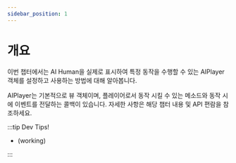 ```yaml
---
sidebar_position: 1
---
```


# 개요

이번 챕터에서는 AI Human을 실제로 표시하여 특정 동작을 수행할 수 있는 AIPlayer 객체를 설정하고 사용하는 방법에 대해 알아봅니다.

AIPlayer는 기본적으로 뷰 객체이며, 플레이어로서 동작 시킬 수 있는 메소드와 동작 시에 이벤트를 전달하는 콜백이 있습니다. 자세한 사항은 해당 챕터 내용 및 API 편람을 참조하세요.


:::tip Dev Tips!

- (working)

:::
